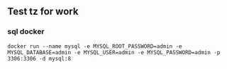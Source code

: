 ## Test tz for work
### sql docker 
```
docker run --name mysql -e MYSQL_ROOT_PASSWORD=admin -e MYSQL_DATABASE=admin -e MYSQL_USER=admin -e MYSQL_PASSWORD=admin -p 3306:3306 -d mysql:8
```
